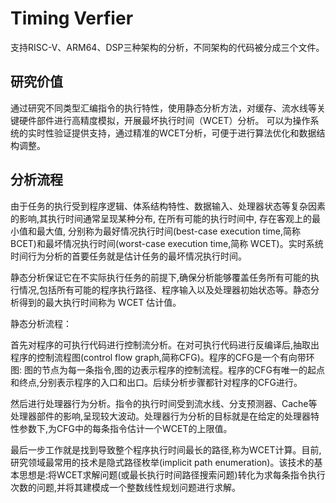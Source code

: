 # Timing Verfier 
支持RISC-V、ARM64、DSP三种架构的分析，不同架构的代码被分成三个文件。
## 研究价值
通过研究不同类型汇编指令的执行特性，使用静态分析方法，对缓存、流水线等关键硬件部件进行高精度模拟，开展最坏执行时间（WCET）分析。
可以为操作系统的实时性验证提供支持，通过精准的WCET分析，可便于进行算法优化和数据结构调整。
## 分析流程
由于任务的执行受到程序逻辑、体系结构特性、数据输入、处理器状态等复杂因素的影响,其执行时间通常呈现某种分布, 在所有可能的执行时间中, 存在客观上的最小值和最大值, 分别称为最好情况执行时间(best-case execution time,简称BCET)和最坏情况执行时间(worst-case execution time,简称 WCET)。实时系统时间行为分析的首要任务就是估计任务的最坏情况执行时间。

静态分析保证它在不实际执行任务的前提下,确保分析能够覆盖任务所有可能的执行情况,包括所有可能的程序执行路径、程序输入以及处理器初始状态等。静态分析得到的最大执行时间称为 WCET 估计值。

静态分析流程：

首先对程序的可执行代码进行控制流分析。在对可执行代码进行反编译后,抽取出程序的控制流程图(control flow graph,简称CFG)。程序的CFG是一个有向带环图: 图的节点为每一条指令,图的边表示程序的控制流程。程序的CFG有唯一的起点和终点,分别表示程序的入口和出口。后续分析步骤都针对程序的CFG进行。

然后进行处理器行为分析。指令的执行时间受到流水线、分支预测器、Cache等处理器部件的影响,呈现较大波动。处理器行为分析的目标就是在给定的处理器特性参数下,为CFG中的每条指令估计一个WCET的上限值。

最后一步工作就是找到导致整个程序执行时间最长的路径,称为WCET计算。目前,研究领域最常用的技术是隐式路径枚举(implicit path enumeration)。该技术的基本思想是:将WCET求解问题(或最长执行时间路径搜索问题)转化为求每条指令执行次数的问题,并将其建模成一个整数线性规划问题进行求解。
